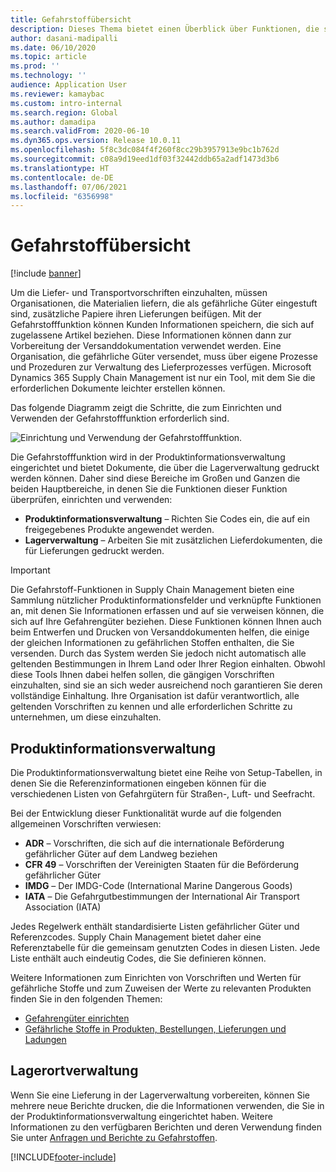 ```yaml
---
title: Gefahrstoffübersicht
description: Dieses Thema bietet einen Überblick über Funktionen, die sich auf die Handhabung und Dokumentation gefährlicher Materialien während der Produktinformationsverwaltung und der Lagerverwaltung beziehen.
author: dasani-madipalli
ms.date: 06/10/2020
ms.topic: article
ms.prod: ''
ms.technology: ''
audience: Application User
ms.reviewer: kamaybac
ms.custom: intro-internal
ms.search.region: Global
ms.author: damadipa
ms.search.validFrom: 2020-06-10
ms.dyn365.ops.version: Release 10.0.11
ms.openlocfilehash: 5f8c3dc084f4f260f8cc29b3957913e9bc1b762d
ms.sourcegitcommit: c08a9d19eed1df03f32442ddb65a2adf1473d3b6
ms.translationtype: HT
ms.contentlocale: de-DE
ms.lasthandoff: 07/06/2021
ms.locfileid: "6356998"
---
```

# <a name="hazardous-materials-overview"></a>Gefahrstoffübersicht

[!include [banner](../includes/banner.md)]

Um die Liefer- und Transportvorschriften einzuhalten, müssen Organisationen, die Materialien liefern, die als gefährliche Güter eingestuft sind, zusätzliche Papiere ihren Lieferungen beifügen. Mit der Gefahrstofffunktion können Kunden Informationen speichern, die sich auf zugelassene Artikel beziehen. Diese Informationen können dann zur Vorbereitung der Versanddokumentation verwendet werden. Eine Organisation, die gefährliche Güter versendet, muss über eigene Prozesse und Prozeduren zur Verwaltung des Lieferprozesses verfügen. Microsoft Dynamics 365 Supply Chain Management ist nur ein Tool, mit dem Sie die erforderlichen Dokumente leichter erstellen können.

Das folgende Diagramm zeigt die Schritte, die zum Einrichten und Verwenden der Gefahrstofffunktion erforderlich sind.

![Einrichtung und Verwendung der Gefahrstofffunktion.](media/hazmat-overview.png "Einrichtung und Verwendung der Gefahrstofffunktion")

Die Gefahrstofffunktion wird in der Produktinformationsverwaltung eingerichtet und bietet Dokumente, die über die Lagerverwaltung gedruckt werden können. Daher sind diese Bereiche im Großen und Ganzen die beiden Hauptbereiche, in denen Sie die Funktionen dieser Funktion überprüfen, einrichten und verwenden:

- **Produktinformationsverwaltung** – Richten Sie Codes ein, die auf ein freigegebenes Produkte angewendet werden.
- **Lagerverwaltung** – Arbeiten Sie mit zusätzlichen Lieferdokumenten, die für Lieferungen gedruckt werden.

> [!IMPORTANT]
> Die Gefahrstoff-Funktionen in Supply Chain Management bieten eine Sammlung nützlicher Produktinformationsfelder und verknüpfte Funktionen an, mit denen Sie Informationen erfassen und auf sie verweisen können, die sich auf Ihre Gefahrengüter beziehen. Diese Funktionen können Ihnen auch beim Entwerfen und Drucken von Versanddokumenten helfen, die einige der gleichen Informationen zu gefährlichen Stoffen enthalten, die Sie versenden. Durch das System werden Sie jedoch nicht automatisch alle geltenden Bestimmungen in Ihrem Land oder Ihrer Region einhalten. Obwohl diese Tools Ihnen dabei helfen sollen, die gängigen Vorschriften einzuhalten, sind sie an sich weder ausreichend noch garantieren Sie deren vollständige Einhaltung. Ihre Organisation ist dafür verantwortlich, alle geltenden Vorschriften zu kennen und alle erforderlichen Schritte zu unternehmen, um diese einzuhalten.

## <a name="product-information-management"></a>Produktinformationsverwaltung

Die Produktinformationsverwaltung bietet eine Reihe von Setup-Tabellen, in denen Sie die Referenzinformationen eingeben können für die verschiedenen Listen von Gefahrgütern für Straßen-, Luft- und Seefracht.

Bei der Entwicklung dieser Funktionalität wurde auf die folgenden allgemeinen Vorschriften verwiesen:

- **ADR** – Vorschriften, die sich auf die internationale Beförderung gefährlicher Güter auf dem Landweg beziehen
- **CFR 49** – Vorschriften der Vereinigten Staaten für die Beförderung gefährlicher Güter
- **IMDG** – Der IMDG-Code (International Marine Dangerous Goods)
- **IATA** – Die Gefahrgutbestimmungen der International Air Transport Association (IATA)

Jedes Regelwerk enthält standardisierte Listen gefährlicher Güter und Referenzcodes. Supply Chain Management bietet daher eine Referenztabelle für die gemeinsam genutzten Codes in diesen Listen. Jede Liste enthält auch eindeutig Codes, die Sie definieren können.

Weitere Informationen zum Einrichten von Vorschriften und Werten für gefährliche Stoffe und zum Zuweisen der Werte zu relevanten Produkten finden Sie in den folgenden Themen:

- [Gefahrengüter einrichten](hazmat-setup.md)
- [Gefährliche Stoffe in Produkten, Bestellungen, Lieferungen und Ladungen](hazmat-items.md)

## <a name="warehouse-management"></a>Lagerortverwaltung

Wenn Sie eine Lieferung in der Lagerverwaltung vorbereiten, können Sie mehrere neue Berichte drucken, die die Informationen verwenden, die Sie in der Produktinformationsverwaltung eingerichtet haben. Weitere Informationen zu den verfügbaren Berichten und deren Verwendung finden Sie unter [Anfragen und Berichte zu Gefahrstoffen](hazmat-reports.md).


[!INCLUDE[footer-include](../../includes/footer-banner.md)]